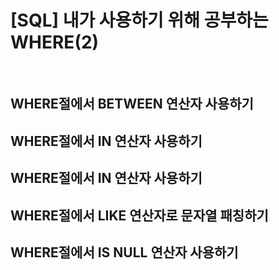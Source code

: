 # [SQL] 내가 사용하기 위해 공부하는 WHERE(2)

<br>

## WHERE절에서 BETWEEN 연산자 사용하기

## WHERE절에서 IN 연산자 사용하기

## WHERE절에서 IN 연산자 사용하기

## WHERE절에서 LIKE 연산자로 문자열 패칭하기

## WHERE절에서 IS NULL 연산자 사용하기
